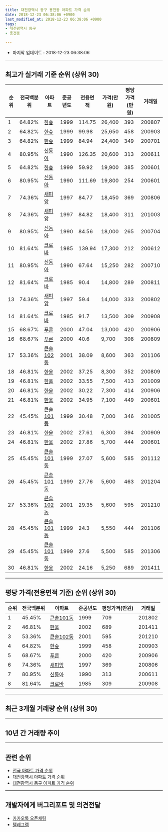 ```yaml
---
title: 대전광역시 동구 용전동 아파트 가격 순위
date: 2018-12-23 06:38:06 +0900
last_modified_at: 2018-12-23 06:38:06 +0900
tags:
- 대전광역시 동구
- 용전동

---
```


* 마지막 업데이트 : 2018-12-23 06:38:06

---

## 최고가 실거래 기준 순위 (상위 30)


|순위|전국백분위|아파트|준공년도|전용면적|가격(만원)|평당가격(만원)|거래일|
|---|---|---|---|---|---|---|---|
|1|64.82%|[한숲](https://search.naver.com/search.naver?query=%EB%8C%80%EC%A0%84%EA%B4%91%EC%97%AD%EC%8B%9C+%EB%8F%99%EA%B5%AC+%EC%9A%A9%EC%A0%84%EB%8F%99+%ED%95%9C%EC%88%B2)|1999|114.75|26,400|393|200807|
|2|64.82%|[한숲](https://search.naver.com/search.naver?query=%EB%8C%80%EC%A0%84%EA%B4%91%EC%97%AD%EC%8B%9C+%EB%8F%99%EA%B5%AC+%EC%9A%A9%EC%A0%84%EB%8F%99+%ED%95%9C%EC%88%B2)|1999|99.98|25,650|458|200903|
|3|64.82%|[한숲](https://search.naver.com/search.naver?query=%EB%8C%80%EC%A0%84%EA%B4%91%EC%97%AD%EC%8B%9C+%EB%8F%99%EA%B5%AC+%EC%9A%A9%EC%A0%84%EB%8F%99+%ED%95%9C%EC%88%B2)|1999|84.94|24,400|349|200701|
|4|80.95%|[신동아](https://search.naver.com/search.naver?query=%EB%8C%80%EC%A0%84%EA%B4%91%EC%97%AD%EC%8B%9C+%EB%8F%99%EA%B5%AC+%EC%9A%A9%EC%A0%84%EB%8F%99+%EC%8B%A0%EB%8F%99%EC%95%84)|1990|126.35|20,600|313|200611|
|5|64.82%|[한숲](https://search.naver.com/search.naver?query=%EB%8C%80%EC%A0%84%EA%B4%91%EC%97%AD%EC%8B%9C+%EB%8F%99%EA%B5%AC+%EC%9A%A9%EC%A0%84%EB%8F%99+%ED%95%9C%EC%88%B2)|1999|59.92|19,900|385|200601|
|6|80.95%|[신동아](https://search.naver.com/search.naver?query=%EB%8C%80%EC%A0%84%EA%B4%91%EC%97%AD%EC%8B%9C+%EB%8F%99%EA%B5%AC+%EC%9A%A9%EC%A0%84%EB%8F%99+%EC%8B%A0%EB%8F%99%EC%95%84)|1990|111.69|19,800|254|200601|
|7|74.36%|[새피앙](https://search.naver.com/search.naver?query=%EB%8C%80%EC%A0%84%EA%B4%91%EC%97%AD%EC%8B%9C+%EB%8F%99%EA%B5%AC+%EC%9A%A9%EC%A0%84%EB%8F%99+%EC%83%88%ED%94%BC%EC%95%99)|1997|84.77|18,450|369|200806|
|8|74.36%|[새피앙](https://search.naver.com/search.naver?query=%EB%8C%80%EC%A0%84%EA%B4%91%EC%97%AD%EC%8B%9C+%EB%8F%99%EA%B5%AC+%EC%9A%A9%EC%A0%84%EB%8F%99+%EC%83%88%ED%94%BC%EC%95%99)|1997|84.82|18,400|311|201003|
|9|80.95%|[신동아](https://search.naver.com/search.naver?query=%EB%8C%80%EC%A0%84%EA%B4%91%EC%97%AD%EC%8B%9C+%EB%8F%99%EA%B5%AC+%EC%9A%A9%EC%A0%84%EB%8F%99+%EC%8B%A0%EB%8F%99%EC%95%84)|1990|84.56|18,000|265|200704|
|10|81.64%|[크로바](https://search.naver.com/search.naver?query=%EB%8C%80%EC%A0%84%EA%B4%91%EC%97%AD%EC%8B%9C+%EB%8F%99%EA%B5%AC+%EC%9A%A9%EC%A0%84%EB%8F%99+%ED%81%AC%EB%A1%9C%EB%B0%94)|1985|139.94|17,300|212|200612|
|11|80.95%|[신동아](https://search.naver.com/search.naver?query=%EB%8C%80%EC%A0%84%EA%B4%91%EC%97%AD%EC%8B%9C+%EB%8F%99%EA%B5%AC+%EC%9A%A9%EC%A0%84%EB%8F%99+%EC%8B%A0%EB%8F%99%EC%95%84)|1990|67.64|15,250|282|200710|
|12|81.64%|[크로바](https://search.naver.com/search.naver?query=%EB%8C%80%EC%A0%84%EA%B4%91%EC%97%AD%EC%8B%9C+%EB%8F%99%EA%B5%AC+%EC%9A%A9%EC%A0%84%EB%8F%99+%ED%81%AC%EB%A1%9C%EB%B0%94)|1985|90.4|14,800|289|200811|
|13|74.36%|[새피앙](https://search.naver.com/search.naver?query=%EB%8C%80%EC%A0%84%EA%B4%91%EC%97%AD%EC%8B%9C+%EB%8F%99%EA%B5%AC+%EC%9A%A9%EC%A0%84%EB%8F%99+%EC%83%88%ED%94%BC%EC%95%99)|1997|59.4|14,000|333|200802|
|14|81.64%|[크로바](https://search.naver.com/search.naver?query=%EB%8C%80%EC%A0%84%EA%B4%91%EC%97%AD%EC%8B%9C+%EB%8F%99%EA%B5%AC+%EC%9A%A9%EC%A0%84%EB%8F%99+%ED%81%AC%EB%A1%9C%EB%B0%94)|1985|91.7|13,500|309|200908|
|15|68.67%|[푸른](https://search.naver.com/search.naver?query=%EB%8C%80%EC%A0%84%EA%B4%91%EC%97%AD%EC%8B%9C+%EB%8F%99%EA%B5%AC+%EC%9A%A9%EC%A0%84%EB%8F%99+%ED%91%B8%EB%A5%B8)|2000|47.04|13,000|420|200906|
|16|68.67%|[푸른](https://search.naver.com/search.naver?query=%EB%8C%80%EC%A0%84%EA%B4%91%EC%97%AD%EC%8B%9C+%EB%8F%99%EA%B5%AC+%EC%9A%A9%EC%A0%84%EB%8F%99+%ED%91%B8%EB%A5%B8)|2000|40.6|9,700|308|200809|
|17|53.36%|[큰솔102동](https://search.naver.com/search.naver?query=%EB%8C%80%EC%A0%84%EA%B4%91%EC%97%AD%EC%8B%9C+%EB%8F%99%EA%B5%AC+%EC%9A%A9%EC%A0%84%EB%8F%99+%ED%81%B0%EC%86%94102%EB%8F%99)|2001|38.09|8,600|363|201106|
|18|46.81%|[한울](https://search.naver.com/search.naver?query=%EB%8C%80%EC%A0%84%EA%B4%91%EC%97%AD%EC%8B%9C+%EB%8F%99%EA%B5%AC+%EC%9A%A9%EC%A0%84%EB%8F%99+%ED%95%9C%EC%9A%B8)|2002|37.25|8,300|352|200809|
|19|46.81%|[한울](https://search.naver.com/search.naver?query=%EB%8C%80%EC%A0%84%EA%B4%91%EC%97%AD%EC%8B%9C+%EB%8F%99%EA%B5%AC+%EC%9A%A9%EC%A0%84%EB%8F%99+%ED%95%9C%EC%9A%B8)|2002|33.55|7,500|413|201009|
|20|46.81%|[한울](https://search.naver.com/search.naver?query=%EB%8C%80%EC%A0%84%EA%B4%91%EC%97%AD%EC%8B%9C+%EB%8F%99%EA%B5%AC+%EC%9A%A9%EC%A0%84%EB%8F%99+%ED%95%9C%EC%9A%B8)|2002|30.22|7,300|414|200906|
|21|46.81%|[한울](https://search.naver.com/search.naver?query=%EB%8C%80%EC%A0%84%EA%B4%91%EC%97%AD%EC%8B%9C+%EB%8F%99%EA%B5%AC+%EC%9A%A9%EC%A0%84%EB%8F%99+%ED%95%9C%EC%9A%B8)|2002|34.95|7,100|449|200601|
|22|45.45%|[큰솔101동](https://search.naver.com/search.naver?query=%EB%8C%80%EC%A0%84%EA%B4%91%EC%97%AD%EC%8B%9C+%EB%8F%99%EA%B5%AC+%EC%9A%A9%EC%A0%84%EB%8F%99+%ED%81%B0%EC%86%94101%EB%8F%99)|1999|30.48|7,000|346|201005|
|23|46.81%|[한울](https://search.naver.com/search.naver?query=%EB%8C%80%EC%A0%84%EA%B4%91%EC%97%AD%EC%8B%9C+%EB%8F%99%EA%B5%AC+%EC%9A%A9%EC%A0%84%EB%8F%99+%ED%95%9C%EC%9A%B8)|2002|27.61|6,300|394|200909|
|24|46.81%|[한울](https://search.naver.com/search.naver?query=%EB%8C%80%EC%A0%84%EA%B4%91%EC%97%AD%EC%8B%9C+%EB%8F%99%EA%B5%AC+%EC%9A%A9%EC%A0%84%EB%8F%99+%ED%95%9C%EC%9A%B8)|2002|27.86|5,700|444|200601|
|25|45.45%|[큰솔101동](https://search.naver.com/search.naver?query=%EB%8C%80%EC%A0%84%EA%B4%91%EC%97%AD%EC%8B%9C+%EB%8F%99%EA%B5%AC+%EC%9A%A9%EC%A0%84%EB%8F%99+%ED%81%B0%EC%86%94101%EB%8F%99)|1999|27.07|5,600|585|201112|
|26|45.45%|[큰솔101동](https://search.naver.com/search.naver?query=%EB%8C%80%EC%A0%84%EA%B4%91%EC%97%AD%EC%8B%9C+%EB%8F%99%EA%B5%AC+%EC%9A%A9%EC%A0%84%EB%8F%99+%ED%81%B0%EC%86%94101%EB%8F%99)|1999|27.76|5,600|463|201204|
|27|53.36%|[큰솔102동](https://search.naver.com/search.naver?query=%EB%8C%80%EC%A0%84%EA%B4%91%EC%97%AD%EC%8B%9C+%EB%8F%99%EA%B5%AC+%EC%9A%A9%EC%A0%84%EB%8F%99+%ED%81%B0%EC%86%94102%EB%8F%99)|2001|29.35|5,600|595|201210|
|28|45.45%|[큰솔101동](https://search.naver.com/search.naver?query=%EB%8C%80%EC%A0%84%EA%B4%91%EC%97%AD%EC%8B%9C+%EB%8F%99%EA%B5%AC+%EC%9A%A9%EC%A0%84%EB%8F%99+%ED%81%B0%EC%86%94101%EB%8F%99)|1999|24.3|5,550|444|201106|
|29|45.45%|[큰솔101동](https://search.naver.com/search.naver?query=%EB%8C%80%EC%A0%84%EA%B4%91%EC%97%AD%EC%8B%9C+%EB%8F%99%EA%B5%AC+%EC%9A%A9%EC%A0%84%EB%8F%99+%ED%81%B0%EC%86%94101%EB%8F%99)|1999|27.6|5,500|585|201306|
|30|46.81%|[한울](https://search.naver.com/search.naver?query=%EB%8C%80%EC%A0%84%EA%B4%91%EC%97%AD%EC%8B%9C+%EB%8F%99%EA%B5%AC+%EC%9A%A9%EC%A0%84%EB%8F%99+%ED%95%9C%EC%9A%B8)|2002|24.16|5,250|689|201411|


---

## 평당 가격(전용면적 기준) 순위 (상위 30)


|순위|전국백분위|아파트|준공년도|평당가격(만원)|거래일|
|---|---|---|---|---|---|
|1|45.45%|[큰솔101동](https://search.naver.com/search.naver?query=%EB%8C%80%EC%A0%84%EA%B4%91%EC%97%AD%EC%8B%9C+%EB%8F%99%EA%B5%AC+%EC%9A%A9%EC%A0%84%EB%8F%99+%ED%81%B0%EC%86%94101%EB%8F%99)|1999|709|201802|
|2|46.81%|[한울](https://search.naver.com/search.naver?query=%EB%8C%80%EC%A0%84%EA%B4%91%EC%97%AD%EC%8B%9C+%EB%8F%99%EA%B5%AC+%EC%9A%A9%EC%A0%84%EB%8F%99+%ED%95%9C%EC%9A%B8)|2002|689|201411|
|3|53.36%|[큰솔102동](https://search.naver.com/search.naver?query=%EB%8C%80%EC%A0%84%EA%B4%91%EC%97%AD%EC%8B%9C+%EB%8F%99%EA%B5%AC+%EC%9A%A9%EC%A0%84%EB%8F%99+%ED%81%B0%EC%86%94102%EB%8F%99)|2001|595|201210|
|4|64.82%|[한숲](https://search.naver.com/search.naver?query=%EB%8C%80%EC%A0%84%EA%B4%91%EC%97%AD%EC%8B%9C+%EB%8F%99%EA%B5%AC+%EC%9A%A9%EC%A0%84%EB%8F%99+%ED%95%9C%EC%88%B2)|1999|458|200903|
|5|68.67%|[푸른](https://search.naver.com/search.naver?query=%EB%8C%80%EC%A0%84%EA%B4%91%EC%97%AD%EC%8B%9C+%EB%8F%99%EA%B5%AC+%EC%9A%A9%EC%A0%84%EB%8F%99+%ED%91%B8%EB%A5%B8)|2000|420|200906|
|6|74.36%|[새피앙](https://search.naver.com/search.naver?query=%EB%8C%80%EC%A0%84%EA%B4%91%EC%97%AD%EC%8B%9C+%EB%8F%99%EA%B5%AC+%EC%9A%A9%EC%A0%84%EB%8F%99+%EC%83%88%ED%94%BC%EC%95%99)|1997|369|200806|
|7|80.95%|[신동아](https://search.naver.com/search.naver?query=%EB%8C%80%EC%A0%84%EA%B4%91%EC%97%AD%EC%8B%9C+%EB%8F%99%EA%B5%AC+%EC%9A%A9%EC%A0%84%EB%8F%99+%EC%8B%A0%EB%8F%99%EC%95%84)|1990|313|200611|
|8|81.64%|[크로바](https://search.naver.com/search.naver?query=%EB%8C%80%EC%A0%84%EA%B4%91%EC%97%AD%EC%8B%9C+%EB%8F%99%EA%B5%AC+%EC%9A%A9%EC%A0%84%EB%8F%99+%ED%81%AC%EB%A1%9C%EB%B0%94)|1985|309|200908|


---

## 최근 3개월 거래량 순위 (상위 30)


<div style="width:100%;">
    <canvas id="deal_count_ranking" height="250"></canvas>
</div>


<script>
new Chart(document.getElementById("deal_count_ranking"), {
    type: 'horizontalBar',
    data: {
        labels: ['한숲', '신동아', '큰솔102동', '한울', '큰솔101동', '푸른', '새피앙'],
        datasets: [{
            label: '실거래 수',
            data: [7, 5, 4, 3, 3, 3, 2],
            borderColor: "rgba(255, 0, 128, 1)",
            backgroundColor: "rgba(255, 0, 128, 0.5)",
            fill: false,
        }]
    },
    options: {
        responsive: true,
        title: {
            display: true,
            text: '최근 3개월 거래량 순위'
        },
        tooltips: {
            mode: 'index',
            intersect: false,
            callbacks: {
                title: function(tooltipItems, data) {
                    return "실거래 수:";
                },
                label: function(tooltipItem, data) {
                    return data.labels[tooltipItem.index] + ": " + tooltipItem.xLabel;
                }
            }
        },
        hover: {
            mode: 'nearest',
            intersect: true
        },
        scales: {
            xAxes: [{
                display: true,
                scaleLabel: {
                    display: true,
                    labelString: '실거래 수'
                },
                ticks: {
                    suggestedMin: 0,
                }
            }],
            yAxes: [{
                display: true,
                ticks: {
                    autoSkip: false,
                    callback: function(value, index, values) {
                        if (value.length > 15)
                            return value.substr(0, 13) + "...";
                        else
                            return value;
                    }
                },
                scaleLabel: {
                    display: false,
                }
            }]
        }
    }
});

</script>


---

## 10년 간 거래량 추이


<div style="width:100%;">
    <canvas id="deal_progress" height="250"></canvas>
</div>

<script>
new Chart(document.getElementById("deal_progress"), {
    type: 'line',
    data: {
        labels: ['200812','200901','200902','200903','200904','200905','200906','200907','200908','200909','200910','200911','200912','201001','201002','201003','201004','201005','201006','201007','201008','201009','201010','201011','201012','201101','201102','201103','201104','201105','201106','201107','201108','201109','201110','201111','201112','201201','201202','201203','201204','201205','201206','201207','201208','201209','201210','201211','201212','201301','201302','201303','201304','201305','201306','201307','201308','201309','201310','201311','201312','201401','201402','201403','201404','201405','201406','201407','201408','201409','201410','201411','201412','201501','201502','201503','201504','201505','201506','201507','201508','201509','201510','201511','201512','201601','201602','201603','201604','201605','201606','201607','201608','201609','201610','201611','201612','201701','201702','201703','201704','201705','201706','201707','201708','201709','201710','201711','201712','201801','201802','201803','201804','201805','201806','201807','201808','201809','201810','201811','201812'],
        datasets: [{
            label: '실거래 수',
            pointRadius: 1,
            data: [8, 17, 23, 30, 23, 30, 28, 30, 39, 27, 22, 31, 24, 26, 15, 32, 30, 24, 16, 20, 14, 24, 18, 20, 18, 21, 21, 18, 16, 23, 29, 27, 13, 21, 18, 15, 22, 17, 19, 18, 14, 11, 15, 24, 5, 19, 18, 27, 15, 9, 11, 21, 28, 20, 18, 14, 21, 10, 24, 15, 20, 14, 19, 21, 21, 19, 13, 21, 21, 25, 21, 18, 20, 22, 17, 33, 37, 13, 26, 19, 23, 18, 21, 17, 25, 15, 17, 31, 26, 15, 22, 21, 14, 27, 27, 18, 21, 12, 30, 16, 9, 27, 25, 19, 15, 20, 13, 15, 9, 15, 16, 20, 11, 29, 16, 17, 14, 10, 13, 9, 5],
            borderColor: "rgba(255, 201, 14, 1)",
            backgroundColor: "rgba(255, 201, 14, 0.5)",
            fill: true,
        }]
    },
    options: {
        responsive: true,
        title: {
            display: true,
            text: '10년간 거래량 추이'
        },
        tooltips: {
            mode: 'index',
            intersect: false,
        },
        hover: {
            mode: 'nearest',
            intersect: true
        },
        scales: {
            xAxes: [{
                display: true,
                scaleLabel: {
                    display: true,
                    labelString: '년/월'
                }
            }],
            yAxes: [{
                display: true,
                ticks: {
                    suggestedMin: 0,
                },
                scaleLabel: {
                    display: true,
                    labelString: '실거래 수'
                }
            }]
        }
    }
});

</script>


---

## 관련 순위

- [전국 아파트 가격 순위](https://inasie.github.io/apt-ranking/전국)
- [대전광역시 아파트 가격 순위](https://inasie.github.io/apt-ranking/대전광역시)
- [대전광역시 동구 아파트 가격 순위](https://inasie.github.io/apt-ranking/대전광역시-동구)


---

## 개발자에게 버그리포트 및 의견전달

- [카카오톡 오픈채팅](https://open.kakao.com/o/gLJUAP4)
- [텔레그램](https://t.me/inasie)

